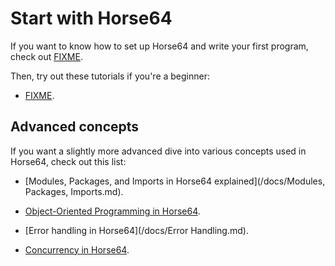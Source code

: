 
<!-- For license of this file, see LICENSE.md in the base folder. -->

Start with Horse64
==================

If you want to know how to set up Horse64 and write your first program,
check out [FIXME](/FIXME.md).

Then, try out these tutorials if you're a beginner:

- [FIXME](/FIXME.md).


Advanced concepts
-----------------

If you want a slightly more advanced dive into various concepts
used in Horse64, check out this list:

- [Modules, Packages, and Imports in Horse64
  explained](/docs/Modules, Packages, Imports.md).

- [Object-Oriented Programming in Horse64](/docs/OOP.md).

- [Error handling in Horse64](/docs/Error Handling.md).

- [Concurrency in Horse64](/docs/Concurrency.md).

